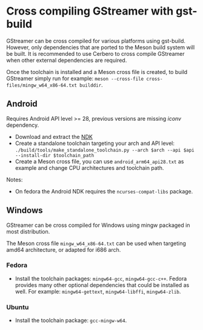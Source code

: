 # Cross compiling GStreamer with gst-build

GStreamer can be cross compiled for various platforms using gst-build. However,
only dependencies that are ported to the Meson build system will be built. It is
recommended to use Cerbero to cross compile GStreamer when other external
dependencies are required.

Once the toolchain is installed and a Meson cross file is created, to build
GStreamer simply run for example: `meson --cross-file cross-files/mingw_w64_x86-64.txt builddir`.

## Android

Requires Android API level >= 28, previous versions are missing *iconv* dependency.

- Download and extract the [NDK](https://developer.android.com/ndk/)
- Create a standalone toolchain targeting your arch and API level:
`./build/tools/make_standalone_toolchain.py --arch $arch --api $api --install-dir $toolchain_path`
- Create a Meson cross file, you can use `android_arm64_api28.txt` as example
  and change CPU architectures and toolchain path.

Notes:
- On fedora the Android NDK requires the `ncurses-compat-libs` package.

## Windows

GStreamer can be cross compiled for Windows using mingw packaged in most
distribution.

The Meson cross file `mingw_w64_x86-64.txt` can be used when targeting amd64
architecture, or adapted for i686 arch.

### Fedora

- Install the toolchain packages: `mingw64-gcc`, `mingw64-gcc-c++`. Fedora
  provides many other optional dependencies that could be installed as well.
  For example: `mingw64-gettext`, `mingw64-libffi`, `mingw64-zlib`.

### Ubuntu

- Install the toolchain package: `gcc-mingw-w64`.
